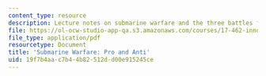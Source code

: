```yaml
---
content_type: resource
description: Lecture notes on submarine warfare and the three battles for the Atlantic.
file: https://ol-ocw-studio-app-qa.s3.amazonaws.com/courses/17-462-innovation-in-military-organizations-fall-2005/19f7b4aac7b44b82512dd00e915245ce_lec6.pdf
file_type: application/pdf
resourcetype: Document
title: 'Submarine Warfare: Pro and Anti'
uid: 19f7b4aa-c7b4-4b82-512d-d00e915245ce
---
```

